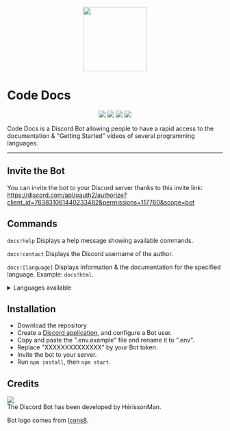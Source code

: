 <p align="center">
    <a href="https://github.com/HerissonMan-TMP/CodeDocs"><img src="https://img.icons8.com/flat_round/344/documents.png" width="150"></a>
</p>

# Code Docs

<p align="center">
    <a href="https://github.com/HerissonMan-TMP/CodeDocs"><img src="https://img.shields.io/github/v/release/HerissonMan-TMP/CodeDocs"></a>
    <a href="https://github.com/HerissonMan-TMP/CodeDocs"><img src="https://img.shields.io/github/license/HerissonMan-TMP/CodeDocs"></a>
    <a href="https://github.com/HerissonMan-TMP/CodeDocs"><img src="https://img.shields.io/maintenance/yes/2020"></a>
    <a href="https://github.com/HerissonMan-TMP/CodeDocs"><img src="https://img.shields.io/github/downloads/HerissonMan-TMP/CodeDocs/total"></a>
</p>

Code Docs is a Discord Bot allowing people to have a rapid access to the documentation & "Getting Started" videos of several programming languages.

---

## Invite the Bot
You can invite the bot to your Discord server thanks to this invite link:
<br>
https://discord.com/api/oauth2/authorize?client_id=763831061440233482&permissions=117760&scope=bot

## Commands
`docs!help` Displays a help message showing available commands.

`docs!contact` Displays the Discord username of the author.

`docs![language]` Displays information & the documentation for the specified language. Example: `docs!html`.

<details>
    <summary>Languages available</summary>
    <ul>
    <li>html</li>
    <li>css</li>
    <li>js</li>
    </ul>
</details>

## Installation
- Download the repository
- Create a [Discord application](https://discord.com/developers/applications), and configure a Bot user.
- Copy and paste the ".env.example" file and rename it to ".env".
- Replace "XXXXXXXXXXXXXX" by your Bot token.
- Invite the bot to your server.
- Run `npm install`, then `npm start`.

## Credits
[![](http://ForTheBadge.com/images/badges/built-by-developers.svg)](https://github.com/HerissonMan-TMP)
<br>
The Discord Bot has been developed by HérissonMan.

Bot logo comes from [Icons8](https://icons8.com).
